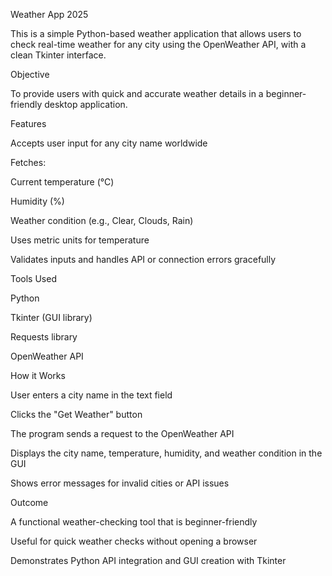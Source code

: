 Weather App 2025

This is a simple Python-based weather application that allows users to check real-time weather for any city using the OpenWeather API, with a clean Tkinter interface.

Objective

To provide users with quick and accurate weather details in a beginner-friendly desktop application.

Features

Accepts user input for any city name worldwide

Fetches:

Current temperature (°C)

Humidity (%)

Weather condition (e.g., Clear, Clouds, Rain)

Uses metric units for temperature

Validates inputs and handles API or connection errors gracefully

Tools Used

Python

Tkinter (GUI library)

Requests library

OpenWeather API

How it Works

User enters a city name in the text field

Clicks the "Get Weather" button

The program sends a request to the OpenWeather API

Displays the city name, temperature, humidity, and weather condition in the GUI

Shows error messages for invalid cities or API issues

Outcome

A functional weather-checking tool that is beginner-friendly

Useful for quick weather checks without opening a browser

Demonstrates Python API integration and GUI creation with Tkinter